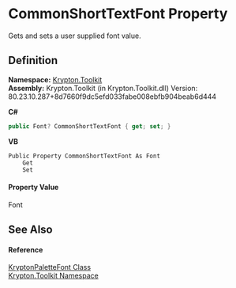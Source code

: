 # CommonShortTextFont Property


Gets and sets a user supplied font value.



## Definition
**Namespace:** <a href="79d2eac2-21f4-54ff-7552-b20c33c30600.md">Krypton.Toolkit</a>  
**Assembly:** Krypton.Toolkit (in Krypton.Toolkit.dll) Version: 80.23.10.287+8d7660f9dc5efd033fabe008ebfb904beab6d444

**C#**
``` C#
public Font? CommonShortTextFont { get; set; }
```
**VB**
``` VB
Public Property CommonShortTextFont As Font
	Get
	Set
```



#### Property Value
Font

## See Also


#### Reference
<a href="e2de7581-4ad3-0c77-1320-5afa4a6c15d7.md">KryptonPaletteFont Class</a>  
<a href="79d2eac2-21f4-54ff-7552-b20c33c30600.md">Krypton.Toolkit Namespace</a>  
